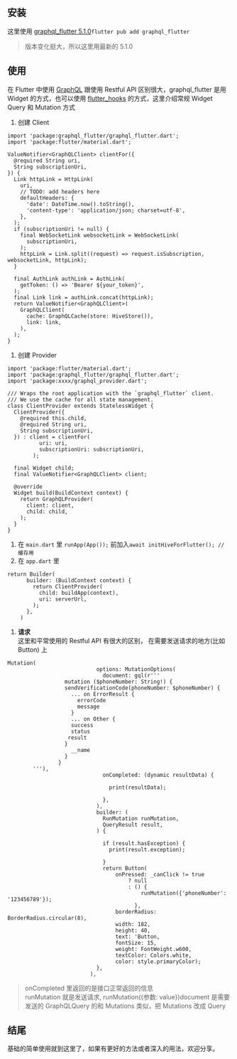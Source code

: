 ## 安装

这里使用 [graphql_flutter 5.1.0](https://pub.dev/packages/graphql_flutter)`flutter pub add graphql_flutter`

> 版本变化挺大，所以这里用最新的 5.1.0

## 使用

在 Flutter 中使用 [GraphQL](https://graphql.org/) 跟使用 Restful API 区别很大，graphql_flutter 是用 Widget 的方式，也可以使用 [flutter_hooks](https://pub.dev/packages/flutter_hooks) 的方式，这里介绍常规 Widget Query 和 Mutation 方式

1. 创建 Client

```Plain
import 'package:graphql_flutter/graphql_flutter.dart';
import 'package:flutter/material.dart';

ValueNotifier<GraphQLClient> clientFor({
  @required String uri,
  String subscriptionUri,
}) {
  Link httpLink = HttpLink(
    uri,
    // TODO: add headers here
    defaultHeaders: {
      'date': DateTime.now().toString(),
      'content-type': 'application/json; charset=utf-8',
    },
  );
  if (subscriptionUri != null) {
    final WebSocketLink websocketLink = WebSocketLink(
      subscriptionUri,
    );
    httpLink = Link.split((request) => request.isSubscription, websocketLink, httpLink);
  }

  final AuthLink authLink = AuthLink(
    getToken: () => 'Bearer ${your_token}',
  );
  final Link link = authLink.concat(httpLink);
  return ValueNotifier<GraphQLClient>(
    GraphQLClient(
      cache: GraphQLCache(store: HiveStore()),
      link: link,
    ),
  );
}
```

1. 创建 Provider

```Plain
import 'package:flutter/material.dart';
import 'package:graphql_flutter/graphql_flutter.dart';
import 'package:xxxx/graphql_provider.dart';

/// Wraps the root application with the `graphql_flutter` client.
/// We use the cache for all state management.
class ClientProvider extends StatelessWidget {
  ClientProvider({
    @required this.child,
    @required String uri,
    String subscriptionUri,
  }) : client = clientFor(
          uri: uri,
          subscriptionUri: subscriptionUri,
        );

  final Widget child;
  final ValueNotifier<GraphQLClient> client;

  @override
  Widget build(BuildContext context) {
    return GraphQLProvider(
      client: client,
      child: child,
    );
  }
}
```

1. 在 `main.dart` 里 `runApp(App());` 前加入`await initHiveForFlutter(); // 缓存用`
2. 在 `app.dart` 里

```Plain
return Builder(
      builder: (BuildContext context) {
        return ClientProvider(
          child: buildApp(context),
          uri: serverUrl,
        );
      },
    )
```

1. **请求**  
    这里和平常使用的 Restful API 有很大的区别， 在需要发送请求的地方(比如 Button) 上  
    

```Plain
Mutation(
                            options: MutationOptions(
                              document: gql(r'''
                  mutation ($phoneNumber: String!) {
                  sendVerificationCode(phoneNumber: $phoneNumber) {
                    ... on ErrorResult {
                      errorCode
                      message
                    }
                    ... on Other {
                    success
                    status
                   result
                  }
                    __name
                  }
                }
        '''),
                              onCompleted: (dynamic resultData) {

                                print(resultData);

                              },
                            ),
                            builder: (
                              RunMutation runMutation,
                              QueryResult result,
                            ) {

                              if (result.hasException) {
                                print(result.exception);

                              }
                              return Button(
                                  onPressed: _canClick != true
                                      ? null
                                      : () {
                                          runMutation({'phoneNumber': '123456789'});
                                        },
                                  borderRadius: BorderRadius.circular(8),
                                  width: 182,
                                  height: 40,
                                  text: 'Button,
                                  fontSize: 15,
                                  weight: FontWeight.w600,
                                  textColor: Colors.white,
                                  color: style.primaryColor);
                            },
                          ),
```

> onCompleted 里返回的是接口正常返回的信息  
> runMutation 就是发送请求, runMutation({参数: value})document 是需要发送的 GraphQLQuery 的和 Mutations 类似，把 Mutations 改成 Query  

## 结尾

基础的简单使用就到这里了，如果有更好的方法或者深入的用法，欢迎分享。
